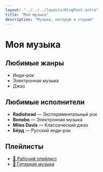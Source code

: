 ```yaml
---
layout: "../../../layouts/BlogPost.astro"
title: "Моя музыка"
description: "Музыка, которую я слушаю"
---
```


# Моя музыка

## Любимые жанры
- Инди-рок
- Электронная музыка
- Джаз

## Любимые исполнители
- **Radiohead** — Экспериментальный рок
- **Bonobo** — Электронная музыка
- **Miles Davis** — Классический джаз
- **Бёрд** — Русский инди-рок

## Плейлисты
- [🎵 Рабочий плейлист](https://spotify.com)
- [🎸 Гитарная музыка](https://spotify.com)
